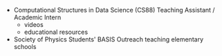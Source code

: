 <!-- ---
layout: page
title: teaching
permalink: /teaching/
--- -->

<!-- Lecture series -->

* Computational Structures in Data Science (CS88) Teaching Assistant / Academic Intern
	- videos 
	- educational resources
* Society of Physics Students' BASIS Outreach teaching elementary schools